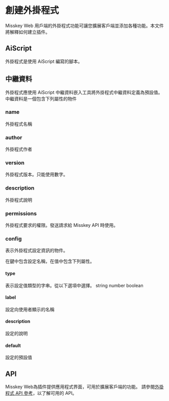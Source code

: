 # 創建外掛程式
Misskey Web 用戶端的外掛程式功能可讓您擴展客戶端並添加各種功能。本文件將解釋如何建立插件。

## AiScript
外掛程式是使用 AiScript 編寫的腳本。

## 中繼資料
外掛程式應使用 AiScript 中繼資料嵌入工具將外掛程式中繼資料定義為預設值。
中繼資料是一個包含下列屬性的物件

### name
外掛程式名稱

### author
外掛程式作者

### version
外掛程式版本。只能使用數字。

### description
外掛程式說明

### permissions
外掛程式要求的權限。發送請求給 Misskey API 時使用。

### config
表示外掛程式設定資訊的物件。

在鍵中包含設定名稱，在值中包含下列屬性。

#### type
表示設定值類型的字串。從以下選項中選擇。
string number boolean

#### label
設定向使用者顯示的名稱

#### description
設定的說明

#### default
設定的預設值

## API
Misskey Web為插件提供應用程式界面，可用於擴展客戶端的功能。
請參閱[外掛程式 API 參考](./plugin-api-reference.md)，以了解可用的 API。
